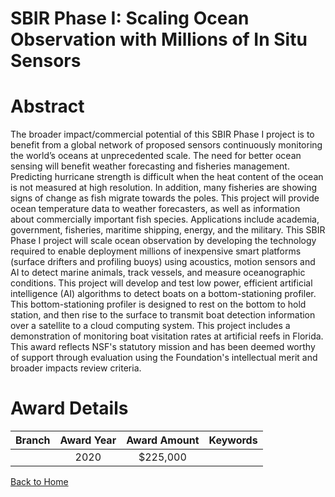 
SBIR Phase I: Scaling Ocean Observation with Millions of In Situ Sensors
========================================================================

# Abstract


The broader impact/commercial potential of this SBIR Phase I project is to benefit from a global network of proposed sensors continuously monitoring the world’s oceans at unprecedented scale. The need for better ocean sensing will benefit weather forecasting and fisheries management. Predicting hurricane strength is difficult when the heat content of the ocean is not measured at high resolution. In addition, many fisheries are showing signs of change as fish migrate towards the poles. This project will provide ocean temperature data to weather forecasters, as well as information about commercially important fish species. Applications include academia, government, fisheries, maritime shipping, energy, and the military. This SBIR Phase I project will scale ocean observation by developing the technology required to enable deployment millions of inexpensive smart platforms (surface drifters and profiling buoys) using acoustics, motion sensors and AI to detect marine animals, track vessels, and measure oceanographic conditions. This project will develop and test low power, efficient artificial intelligence (AI) algorithms to detect boats on a bottom-stationing profiler. This bottom-stationing profiler is designed to rest on the bottom to hold station, and then rise to the surface to transmit boat detection information over a satellite to a cloud computing system. This project includes a demonstration of monitoring boat visitation rates at artificial reefs in Florida. This award reflects NSF's statutory mission and has been deemed worthy of support through evaluation using the Foundation's intellectual merit and broader impacts review criteria.  

# Award Details

|Branch|Award Year|Award Amount|Keywords|
| :---: | :---: | :---: | :---: |
||2020|$225,000||
  
  


[Back to Home](https://github.com/chrischow/dod_sbir_awards#627)